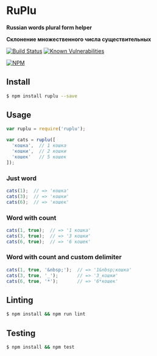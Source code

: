 # RuPlu

**Russian words plural form helper**

**Склонение множественного числа существительных**

[![Build Status](https://travis-ci.org/skarankevich/ruplu.svg?branch=master)](https://travis-ci.org/skarankevich/ruplu)
[![Known Vulnerabilities](https://snyk.io/test/github/skarankevich/ruplu/badge.svg?targetFile=package.json)](https://snyk.io/test/github/skarankevich/ruplu?targetFile=package.json)

[![NPM](https://nodei.co/npm/ruplu.png?downloads)](https://nodei.co/npm/ruplu/)

## Install
```bash
$ npm install ruplu --save
```

## Usage
```js
var ruplu = require('ruplu');

var cats = ruplu([
  'кошка',  // 1 кошка
  'кошки',  // 2 кошки
  'кошек'   // 5 кошек
]);
```

### Just word
```js
cats(1);  // => 'кошка'
cats(3);  // => 'кошки'
cats(6);  // => 'кошек'
```

### Word with count
```js
cats(1, true);  // => '1 кошка'
cats(3, true);  // => '3 кошки'
cats(6, true);  // => '6 кошек'
```

### Word with count and custom delimiter
```js
cats(1, true, '&nbsp;');  // => '1&nbsp;кошка'
cats(3, true, '_');       // => '3_кошки'
cats(6, true, '*');       // => '6*кошек'
```

## Linting
```bash
$ npm install && npm run lint
```

## Testing
```bash
$ npm install && npm test
```
